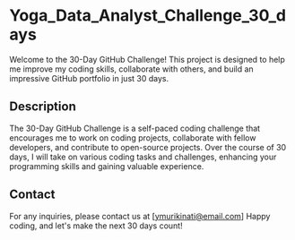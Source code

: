 # Yoga_Data_Analyst_Challenge_30_days

Welcome to the 30-Day GitHub Challenge! This project is designed to help me improve my coding skills, collaborate with others, and build an impressive GitHub portfolio in just 30 days.

## Description

The 30-Day GitHub Challenge is a self-paced coding challenge that encourages me to work on coding projects, collaborate with fellow developers, and contribute to open-source projects. Over the course of 30 days, I will take on various coding tasks and challenges, enhancing your programming skills and gaining valuable experience.


## Contact
For any inquiries, please contact us at [ymurikinati@email.com]
Happy coding, and let's make the next 30 days count!
